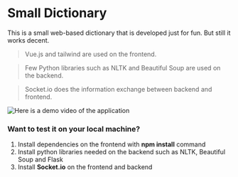 # Small Dictionary
This is a small web-based dictionary that is developed just for fun. But still it works decent.

> Vue.js and tailwind are used on the frontend.

> Few Python libraries such as NLTK and Beautiful Soup are used on the backend. 

> Socket.io does the information exchange between backend and frontend. 


![Here is a demo video of the application](https://github.com/Rahamt-Musawi/small-dictionary/issues/1#issue-1595668990)




### Want to test it on your local machine?
<!-- TODO-IST:START -->
1. Install dependencies on the frontend with **npm install** command
2. Install python libraries needed on the backend such as NLTK, Beautiful Soup and Flask
3. Install **Socket.io** on the frontend and backend
<!-- TODO-IST:END -->
